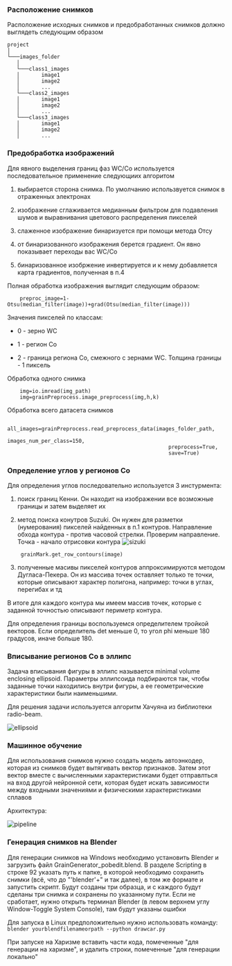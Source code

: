 ### Расположение снимков
Расположение исходных снимков и предобработанных снимков должно выглядеть следующим образом

```
project
│
└───images_folder
   │
   └───class1_images
   │       image1
   │       image2
   │       ...
   └───class2_images
   │       image1
   │       image2
   │       ...
   └───class3_images
   │       image1
   │       image2
   │       ...

```

### Предобработка изображений

Для явного выделения границ фаз WC/Co используется последовательное применение следующиих алгоритом

1) выбирается сторона снимка. По умолчанию использвуется снимок в отраженных электронах

2) изображение сглаживается медианным фильтром для подавления шумов и выравнивания 
цветового распределения пикселей

3) слаженное изображение бинаризуется при помощи метода Отсу

4) от бинаризованного изображения берется градиент. Он явно показывает переходы вас WC/Co

5) бинаризованное изобржение инвертируется и к нему добавляется карта градиентов, полученная в п.4

Полная обработка изображения выглядит следующим образом:

        preproc_image=1-Otsu(median_filter(image))+grad(Otsu(median_filter(image)))


Значения пикселей по классам:

* 0 - зерно WC

* 1 - регион Co

* 2 - граница региона Co, смежного с зернами WC. Толщина границы - 1 пиксель

Обработка одного снимка

        img=io.imread(img_path)
        img=grainPreprocess.image_preprocess(img,h,k)

Обработка всего датасета снимков 

        all_images=grainPreprocess.read_preprocess_data(images_folder_path,
                                                        images_num_per_class=150,
                                                        preprocess=True,
                                                        save=True)

### Определение углов у регионов Co

Для определения углов последовательно используется 3 инстурмента:

1) поиск границ Кенни. Он находит на изображении все возможные границы и затем выделяет их
        
        
2) метод поиска конутров Suzuki. Он нужен для разметки (нумерования) пикселей найденных в п.1 контуров. 
Направление обхода контура - против часовой стрелки. Проверим направление. Точка - начало отрисовки контура
![sizuki](plots/suzuki.jpg)

        grainMark.get_row_contours(image)

3) полученные масивы пикселей контуров аппроксимируются методом Дугласа-Пекера. Он из массива точек оставляет только те
точки, которые описывают характер полигона, например: точки в углах, перегибах и тд

В итоге для каждого контура мы имеем массив точек, которые с заданной точностью описывают периметр контура. 

Для определения границы воспользуемся определителем тройкой векторов. Если определитель det меньше 0,
то угол phi меньше  180 градусов, иначе больше 180.

### Вписывание регионов Co в эллипс

Задача вписывания фигуры в эллипс называется minimal volume enclosing ellipsoid. Параметры эллипсоида подбираются так, 
чтобы заданные точки находились внутри фигуры, а ее геометрические характеристики были наименьшими.

Для решения задачи используется алгоритм Хачуяна из библиотеки radio-beam.

![ellipsoid](/plots/enclosed-ellipse.png "miv vall ellipsoid")

### Машинное обучение

Для использования снимков нужно создать модель автоэнкодер, которая из снимков будет вытягивать вектор признаков.
 Затем этот вектор вместе с вычисленными характеристиками будет отправлться на вход другой нейронной сети, 
 которая будет искать зависимости между входными значениями и физическими характеристиками сплавов
 
 Архитектура:
 
 ![pipeline](https://drive.google.com/file/d/14-KxRV8ZdljLHcCqkZpT_N7x3Or1ZB8B/view?usp=sharing)
 
 ### Генерация снимков на Blender
 Для генерации снимков на Windows необходимо установить Blender и загрузить файл GrainGenerator_pobedit.blend. 
 В разделе Scripting в строке 92 указать путь к папке, в которой необходимо сохранить снимки (всё, что до "'blender'+" и так далее), в том же формате и запустить скрипт.
 Будут созданы три образца, и с каждого будут сделаны три снимка и сохранены по указанному пути.
 Если не сработает, нужно открыть терминал Blender (в левом верхнем углу Window-Toggle System Console), там будут указаны ошибки
 
 Для запуска в Linux предположительно нужно использовать команду:
      ```
      blender yourblendfilenameorpath --python drawcar.py
      ```

При запуске на Харизме вставить части кода, помеченные "для генерации на харизме", и удалить строки, помеченные "для генерации локально"

